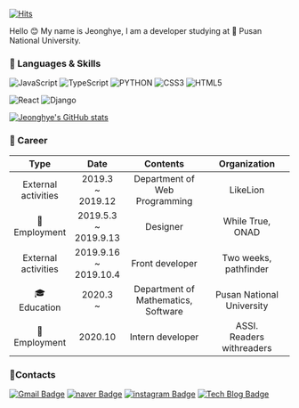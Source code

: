 [![Hits](https://hits.seeyoufarm.com/api/count/incr/badge.svg?url=https%3A%2F%2Fgithub.com%2Fjeonghye-choi&count_bg=%2359DCFF&title_bg=%23646464&icon=&icon_color=%23FFFFFF&title=hits&edge_flat=false)](https://hits.seeyoufarm.com)

Hello 😊 My name is Jeonghye, I am a developer studying at  🏫 Pusan National University.

### 💎 Languages & Skills

 ![JavaScript](https://img.shields.io/badge/JavaScript-%E2%98%85%E2%98%85%E2%98%85%E2%98%86%E2%98%86-3DDC84?style=plastic&logo=JavaScript&logoColor=white) ![TypeScript](https://img.shields.io/badge/TypeScript-%E2%98%85%E2%98%85%E2%98%86%E2%98%86%E2%98%86-0076A8?style=plastic&logo=TypeScript&logoColor=white) ![PYTHON](https://img.shields.io/badge/PYTHON-%E2%98%85%E2%98%85%E2%98%85%E2%98%86%E2%98%86-3DDC84?style=plastic&logo=Python&logoColor=white)  ![CSS3](https://img.shields.io/badge/CSS3-%E2%98%85%E2%98%85%E2%98%85%E2%98%85%E2%98%86-0696D7?style=plastic&logo=CSS3&logoColor=white) ![HTML5](https://img.shields.io/badge/HTML5-%E2%98%85%E2%98%85%E2%98%85%E2%98%85%E2%98%86-0696D7?style=plastic&logo=HTML5&logoColor=white) 

![React](https://img.shields.io/badge/React-%E2%98%85%E2%98%85%E2%98%85%E2%98%86%E2%98%86-3DDC84?style=plastic&logo=React&logoColor=white) ![Django](https://img.shields.io/badge/Django-%E2%98%85%E2%98%85%E2%98%86%E2%98%86%E2%98%86-0076A8?style=plastic&logo=Django&logoColor=white) 


[![Jeonghye's GitHub stats](https://github-readme-stats.vercel.app/api?username=jeonghye-choi&count_private=true&show_icons=true&theme=react)](https://github.com/anuraghazra/github-readme-stats)


### 🐳 Career

|          Type          |             Date             |                  Contents                 |         Organization         |
|:----------------------:|:----------------------------:|:-----------------------------------------:|:----------------------------:|
| External <br/> activities |    2019.3 <br>~<br>2019.12   |      Department of<br>Web Programming     |           LikeLion           |
|     🏢<br>Employment     |  2019.5.3 <br>~<br>2019.9.13 |                  Designer                 |      While True,<br>ONAD     |
| External<br>activities | 2019.9.16 <br>~<br>2019.10.4 |              Front developer              |   Two weeks,<br>pathfinder   |
|      🎓<br>Education     |         2020.3 <br>~         | Department of<br>Mathematics,<br>Software | Pusan National<br>University |
|     🏢<br>Employment     |            2020.10           |              Intern developer             | ASSI.<br>Readers withreaders |





### 🦋Contacts

[![Gmail Badge](https://img.shields.io/badge/Gmail-d14836?style=flat-square&logo=Gmail&logoColor=white&link=mailto:ppllhm.0@gmail.com)](mailto:ppllhm.0@gmail.com) [![naver Badge](https://img.shields.io/badge/-Naver-green?style=flat-square&logo=Naver&logoColor=white&link=https://blog.naver.com/jeonghye9808)](https://blog.naver.com/jeonghye9808) [![instagram Badge](https://img.shields.io/badge/-Instagram-purple?style=flat-square&logo=Instagram&logoColor=white&link=https://www.instagram.com/jihyenanum)](https://www.instagram.com/jihyenanum) [![Tech Blog Badge](http://img.shields.io/badge/-Tech%20blog-gray?style=flat-square&logo=github&link=https://jeonghye-choi.github.io/)](https://jeonghye-choi.github.io/)




